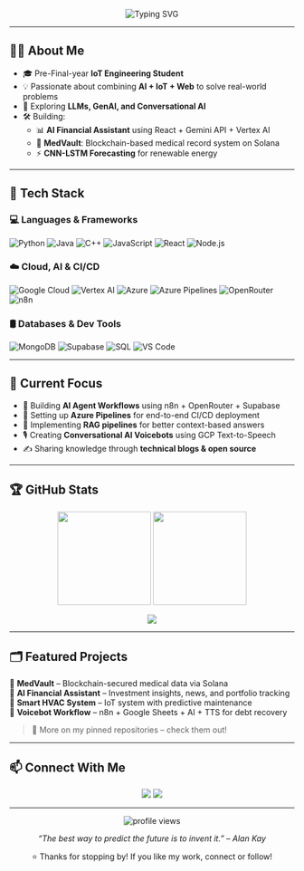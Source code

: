 <!-- Banner -->
<p align="center">
  <img src="https://readme-typing-svg.herokuapp.com?font=Fira+Code&size=25&duration=3000&pause=1000&color=00FFB2&center=true&vCenter=true&width=600&lines=Hi+there!+I'm+Shubhankar+Vyas;AI+%7C+IoT+%7C+Full-Stack+Developer;Building+Smart+and+Scalable+Systems!🚀" alt="Typing SVG" />
</p>

---

## 👨‍💻 About Me

- 🎓 Pre-Final-year **IoT Engineering Student**
- 💡 Passionate about combining **AI + IoT + Web** to solve real-world problems
- 🔬 Exploring **LLMs, GenAI, and Conversational AI**
- 🛠️ Building:
  - 📊 **AI Financial Assistant** using React + Gemini API + Vertex AI
  - 🏥 **MedVault**: Blockchain-based medical record system on Solana
  - ⚡ **CNN-LSTM Forecasting** for renewable energy

---

## 🧰 Tech Stack

### 💻 Languages & Frameworks  
![Python](https://img.shields.io/badge/Python-3776AB?style=flat&logo=python&logoColor=white)
![Java](https://img.shields.io/badge/Java-ED8B00?style=flat&logo=java&logoColor=white)
![C++](https://img.shields.io/badge/C++-00599C?style=flat&logo=c%2B%2B&logoColor=white)
![JavaScript](https://img.shields.io/badge/JavaScript-F7DF1E?style=flat&logo=javascript&logoColor=black)
![React](https://img.shields.io/badge/React-20232A?style=flat&logo=react&logoColor=61DAFB)
![Node.js](https://img.shields.io/badge/Node.js-339933?style=flat&logo=nodedotjs&logoColor=white)

### ☁️ Cloud, AI & CI/CD  
![Google Cloud](https://img.shields.io/badge/GoogleCloud-4285F4?style=flat&logo=googlecloud&logoColor=white)
![Vertex AI](https://img.shields.io/badge/VertexAI-FF6F00?style=flat&logo=google&logoColor=white)
![Azure](https://img.shields.io/badge/Azure-0078D4?style=flat&logo=microsoftazure&logoColor=white)
![Azure Pipelines](https://img.shields.io/badge/Azure%20Pipelines-2560E0?style=flat&logo=azure-pipelines&logoColor=white)
![OpenRouter](https://img.shields.io/badge/OpenRouter-black?style=flat&logo=ghost&logoColor=white)
![n8n](https://img.shields.io/badge/n8n-FF6A00?style=flat&logo=n8n&logoColor=white)

### 🛢️ Databases & Dev Tools  
![MongoDB](https://img.shields.io/badge/MongoDB-4EA94B?style=flat&logo=mongodb&logoColor=white)
![Supabase](https://img.shields.io/badge/Supabase-3ECF8E?style=flat&logo=supabase&logoColor=white)
![SQL](https://img.shields.io/badge/SQL-4479A1?style=flat&logo=mysql&logoColor=white)
![VS Code](https://img.shields.io/badge/VSCode-007ACC?style=flat&logo=visualstudiocode&logoColor=white)

---

## 🚀 Current Focus

- 🧠 Building **AI Agent Workflows** using n8n + OpenRouter + Supabase
- 🔄 Setting up **Azure Pipelines** for end-to-end CI/CD deployment
- 🔎 Implementing **RAG pipelines** for better context-based answers
- 🎙️ Creating **Conversational AI Voicebots** using GCP Text-to-Speech
- ✍️ Sharing knowledge through **technical blogs & open source**

---

## 🏆 GitHub Stats

<p align="center">
  <img src="https://github-readme-stats.vercel.app/api?username=shubhankarvyas&show_icons=true&theme=tokyonight&include_all_commits=true&count_private=true" height="165" />
  <img src="https://github-readme-streak-stats.herokuapp.com/?user=shubhankarvyas&theme=tokyonight" height="165" />
</p>

<p align="center">
  <img src="https://github-profile-trophy.vercel.app/?username=shubhankarvyas&theme=onedark&row=1&column=6" />
</p>

---

## 🗂️ Featured Projects

🔹 **MedVault** – Blockchain-secured medical data via Solana  
🔹 **AI Financial Assistant** – Investment insights, news, and portfolio tracking  
🔹 **Smart HVAC System** – IoT system with predictive maintenance  
🔹 **Voicebot Workflow** – n8n + Google Sheets + AI + TTS for debt recovery

> 🎯 More on my pinned repositories – check them out!

---

## 📫 Connect With Me

<p align="center">
  <a href="mailto:shubhankarvyas02@gmail.com"><img src="https://img.shields.io/badge/Email-shubhankarvyas02@gmail.com-D14836?style=for-the-badge&logo=gmail&logoColor=white"/></a>
  <a href="https://www.linkedin.com/in/shubhankar-vyas-7b02b4298/"><img src="https://img.shields.io/badge/LinkedIn-Shubhankar%20Vyas-blue?style=for-the-badge&logo=linkedin&logoColor=white"/></a>
</p>

---

<p align="center">
  <img src="https://komarev.com/ghpvc/?username=shubhankarvyas&label=Profile+Views&color=0e75b6&style=flat" alt="profile views"/>
</p>

<p align="center"><em>“The best way to predict the future is to invent it.” – Alan Kay</em></p>

<p align="center">⭐️ Thanks for stopping by! If you like my work, connect or follow!</p>
